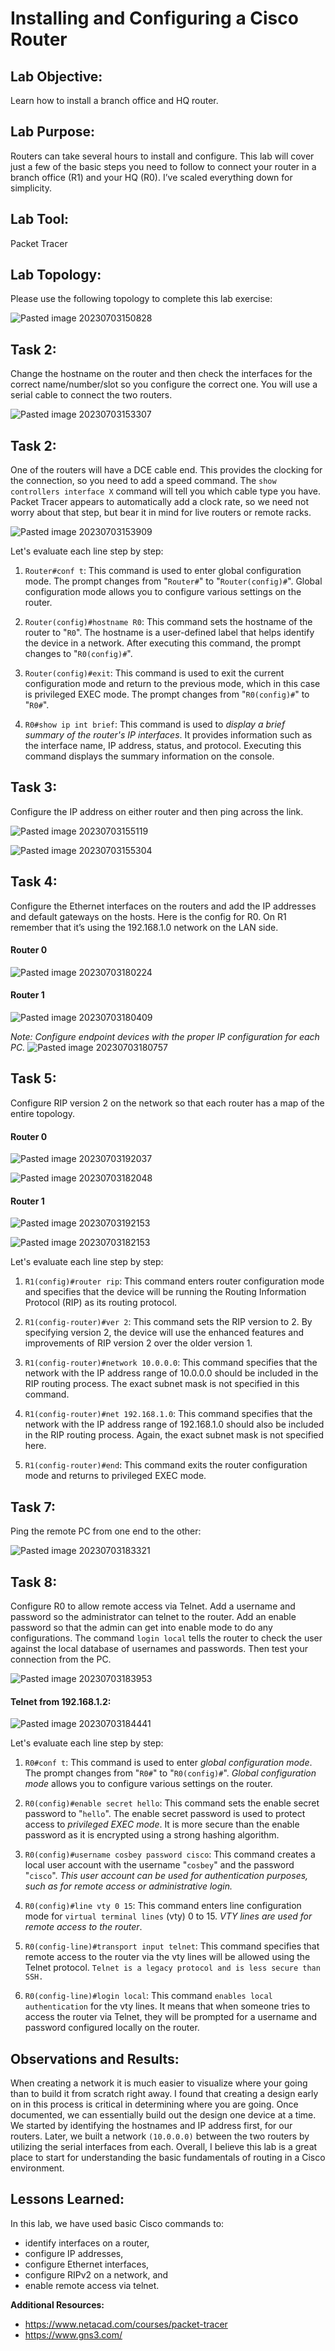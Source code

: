 # Installing and Configuring a Cisco Router

## Lab Objective: 
Learn how to install a branch office and HQ router. 

## Lab Purpose: 
Routers can take several hours to install and configure. This lab will cover just a few of the basic steps you need to follow to connect your router in a branch office (R1) and your HQ (R0). I’ve scaled everything down for simplicity.

## Lab Tool: 
Packet Tracer 

## Lab Topology: 
Please use the following topology to complete this lab exercise:

![Pasted image 20230703150828](https://github.com/cosbey/routing-and-switching/assets/32424700/e3691c5d-8537-4d23-b10f-9e2b58d70ff6)


## Task 2:
Change the hostname on the router and then check the interfaces for the correct name/number/slot so you configure the correct one. You will use a serial cable to connect the two routers.


![Pasted image 20230703153307](https://github.com/cosbey/routing-and-switching/assets/32424700/22ef5300-a511-4349-a58d-7e256df18f54)

## Task 2:
One of the routers will have a DCE cable end. This provides the clocking for the connection, so you need to add a speed command. The `show controllers interface X` command will tell you which cable type you have. Packet Tracer appears to automatically add a clock rate, so we need not worry about that step, but bear it in mind for live routers or remote racks.

![Pasted image 20230703153909](https://github.com/cosbey/routing-and-switching/assets/32424700/0bb95497-e51b-453f-a256-47aefb5085cb)

Let's evaluate each line step by step:

1. `Router#conf t`: This command is used to enter global configuration mode. The prompt changes from "`Router#`" to "`Router(config)#`". Global configuration mode allows you to configure various settings on the router.

2. `Router(config)#hostname R0`: This command sets the hostname of the router to "`R0`". The hostname is a user-defined label that helps identify the device in a network. After executing this command, the prompt changes to "`R0(config)#`".

3. `Router(config)#exit`: This command is used to exit the current configuration mode and return to the previous mode, which in this case is privileged EXEC mode. The prompt changes from "`R0(config)#`" to "`R0#`".

4. `R0#show ip int brief`: This command is used to *display a brief summary of the router's IP interfaces*. It provides information such as the interface name, IP address, status, and protocol. Executing this command displays the summary information on the console.


## Task 3:
Configure the IP address on either router and then ping across the link.

![Pasted image 20230703155119](https://github.com/cosbey/routing-and-switching/assets/32424700/cd06ce6e-1f7e-4f56-88ba-9bc88ac807c7)

![Pasted image 20230703155304](https://github.com/cosbey/routing-and-switching/assets/32424700/7d7af15f-ba61-4fe7-9596-4cd93f91ed23)


## Task 4:
Configure the Ethernet interfaces on the routers and add the IP addresses and default gateways on the hosts. Here is the config for R0. On R1 remember that it’s using the 192.168.1.0 network on the LAN side.

#### Router 0
![Pasted image 20230703180224](https://github.com/cosbey/routing-and-switching/assets/32424700/d87f6590-ca45-41e0-8dbe-53d61aeb31d3)

#### Router 1
![Pasted image 20230703180409](https://github.com/cosbey/routing-and-switching/assets/32424700/bd35572d-5bab-43a0-b71f-e83e8be05cc2)

*Note: Configure endpoint devices with the proper IP configuration for each PC.*
![Pasted image 20230703180757](https://github.com/cosbey/routing-and-switching/assets/32424700/eb65d4e5-e5c2-4b3b-a811-9cf8b2ebf265)

## Task 5: 
Configure RIP version 2 on the network so that each router has a map of the entire topology.

#### Router 0

![Pasted image 20230703192037](https://github.com/cosbey/routing-and-switching/assets/32424700/e047bccd-1e7b-4fa9-8a4d-a62d0f1882b4)

![Pasted image 20230703182048](https://github.com/cosbey/routing-and-switching/assets/32424700/8ce63379-d963-48cc-924d-006314d56656)

#### Router 1

![Pasted image 20230703192153](https://github.com/cosbey/routing-and-switching/assets/32424700/451ca2d4-be28-4268-9706-f68289fd1d78)

![Pasted image 20230703182153](https://github.com/cosbey/routing-and-switching/assets/32424700/56714e74-c1a3-4090-9ab9-dd1bc6c1195e)

Let's evaluate each line step by step:

1. `R1(config)#router rip`: This command enters router configuration mode and specifies that the device will be running the Routing Information Protocol (RIP) as its routing protocol.

2. `R1(config-router)#ver 2`: This command sets the RIP version to 2. By specifying version 2, the device will use the enhanced features and improvements of RIP version 2 over the older version 1.

3. `R1(config-router)#network 10.0.0.0`: This command specifies that the network with the IP address range of 10.0.0.0 should be included in the RIP routing process. The exact subnet mask is not specified in this command.

4. `R1(config-router)#net 192.168.1.0`: This command specifies that the network with the IP address range of 192.168.1.0 should also be included in the RIP routing process. Again, the exact subnet mask is not specified here.

5. `R1(config-router)#end`: This command exits the router configuration mode and returns to privileged EXEC mode.


## Task 7:
Ping the remote PC from one end to the other:

![Pasted image 20230703183321](https://github.com/cosbey/routing-and-switching/assets/32424700/5447cd74-c0f3-4a9e-9e54-bd8d55c1f06e)

## Task 8:
Configure R0 to allow remote access via Telnet. Add a username and password so the administrator can telnet to the router. Add an enable password so that the admin can get into enable mode to do any configurations. The command `login local` tells the router to check the user against the local database of usernames and passwords. Then test your connection from the PC.

![Pasted image 20230703183953](https://github.com/cosbey/routing-and-switching/assets/32424700/2282c3cf-fe32-48c4-8664-9ade3ae86d39)

#### Telnet from 192.168.1.2:
![Pasted image 20230703184441](https://github.com/cosbey/routing-and-switching/assets/32424700/628a71bc-3ca1-4bf2-bc81-c615f6f43867)

Let's evaluate each line step by step:

1. `R0#conf t`: This command is used to enter *global configuration mode*. The prompt changes from "`R0#`" to "`R0(config)#`". *Global configuration mode* allows you to configure various settings on the router.

2. `R0(config)#enable secret hello`: This command sets the enable secret password to "`hello`". The enable secret password is used to protect access to *privileged EXEC mode*. It is more secure than the enable password as it is encrypted using a strong hashing algorithm.

3. `R0(config)#username cosbey password cisco`: This command creates a local user account with the username "`cosbey`" and the password "`cisco`". *This user account can be used for authentication purposes, such as for remote access or administrative login.*

4. `R0(config)#line vty 0 15`: This command enters line configuration mode for `virtual terminal lines` (vty) 0 to 15. *VTY lines are used for remote access to the router*.

5. `R0(config-line)#transport input telnet`: This command specifies that remote access to the router via the vty lines will be allowed using the Telnet protocol. `Telnet is a legacy protocol and is less secure than SSH.`

6. `R0(config-line)#login local`: This command `enables local authentication` for the vty lines. It means that when someone tries to access the router via Telnet, they will be prompted for a username and password configured locally on the router.




## Observations and Results:

When creating a network it is much easier to visualize where your going than to build it from scratch right away. I found that creating a design early on in this process is critical in determining where you are going. Once documented, we can essentially build out the design one device at a time. We started by identifying the hostnames and IP address first, for our routers. Later, we built a network `(10.0.0.0)` between the two routers by utilizing the serial interfaces from each. Overall, I believe this lab is a great place to start for understanding the basic fundamentals of routing in a Cisco environment.


## Lessons Learned:

In this lab, we have used basic Cisco commands to:

- identify interfaces on a router,
- configure IP addresses,
- configure Ethernet interfaces,
- configure RIPv2 on a network, and
- enable remote access via telnet.

**Additional Resources:** 
- https://www.netacad.com/courses/packet-tracer
- https://www.gns3.com/

